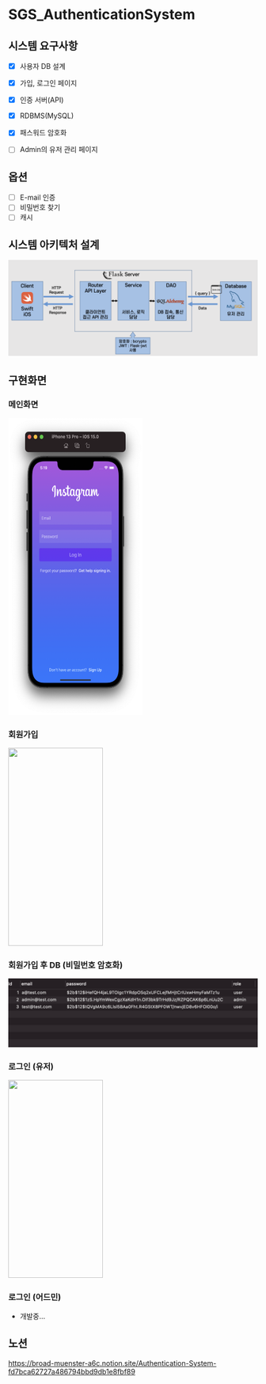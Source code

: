 # SGS_AuthenticationSystem


## 시스템 요구사항

- [x]  사용자 DB 설계
- [x]  가입, 로그인 페이지
- [x]  인증 서버(API)
- [x]  RDBMS(MySQL)
- [x]  패스워드 암호화
- [ ]  Admin의 유저 관리 페이지


## 옵션

- [ ]  E-mail 인증
- [ ]  비밀번호 찾기
- [ ]  캐시

## 시스템 아키텍처 설계
![시스템아키텍처](./document/Service_Architecture.png)

## 구현화면
### 메인화면
<img src="./document/main.png" width="271" height="600"/>

### 회원가입
<img src="./document/signup.gif" width="191" height="400"/>

### 회원가입 후 DB (비밀번호 암호화)
![회원가입DB](./document/sign_up_database.png)

### 로그인 (유저)
<img src="./document/login.gif" width="191" height="400"/>

### 로그인 (어드민)
- 개발중...



## 노션
https://broad-muenster-a6c.notion.site/Authentication-System-fd7bca62727a486794bbd9db1e8fbf89
